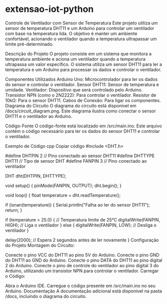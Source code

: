 # extensao-iot-python
Controle de Ventilador com Sensor de Temperatura
Este projeto utiliza um sensor de temperatura DHT11 e um Arduino para controlar um ventilador com base na temperatura lida. O objetivo é manter um ambiente confortável, acionando o ventilador quando a temperatura ultrapassar um limite pré-determinado.

Descrição do Projeto
O projeto consiste em um sistema que monitora a temperatura ambiente e aciona um ventilador quando a temperatura ultrapassa um valor específico. O sistema utiliza um sensor DHT11 para ler a temperatura e um Arduino para processar os dados e controlar o ventilador.

Componentes Utilizados
Arduino Uno: Microcontrolador para ler os dados do sensor e controlar o ventilador.
Sensor DHT11: Sensor de temperatura e umidade.
Ventilador: Dispositivo que será controlado pelo Arduino.
Transistor NPN (como o 2N2222): Para controlar o ventilador.
Resistor de 10kΩ: Para o sensor DHT11.
Cabos de Conexão: Para ligar os componentes.
Diagrama do Circuito
O diagrama do circuito está disponível em /docs/circuit_diagram.png. Este diagrama ilustra como conectar o sensor DHT11 e o ventilador ao Arduino.


Código-Fonte
O código-fonte está localizado em /src/main.ino. Este arquivo contém o código necessário para ler os dados do sensor DHT11 e controlar o ventilador.

Exemplo de Código
cpp
Copiar código
#include <DHT.h>

#define DHTPIN 2     // Pino conectado ao sensor DHT11
#define DHTTYPE DHT11   // Tipo de sensor DHT
#define FANPIN 3    // Pino conectado ao ventilador

DHT dht(DHTPIN, DHTTYPE);

void setup() {
  pinMode(FANPIN, OUTPUT);
  dht.begin();
}

void loop() {
  float temperature = dht.readTemperature();

  if (isnan(temperature)) {
    Serial.println("Falha ao ler do sensor DHT11");
    return;
  }

  if (temperature > 25.0) { // Temperatura limite de 25°C
    digitalWrite(FANPIN, HIGH); // Liga o ventilador
  } else {
    digitalWrite(FANPIN, LOW); // Desliga o ventilador
  }

  delay(2000); // Espera 2 segundos antes de ler novamente
}
Configuração do Projeto
Montagem do Circuito:

Conecte o pino VCC do DHT11 ao pino 5V do Arduino.
Conecte o pino GND do DHT11 ao GND do Arduino.
Conecte o pino DATA do DHT11 ao pino digital 2 do Arduino.
Conecte o pino de controle do ventilador ao pino digital 3 do Arduino, utilizando um transistor NPN para controlar o ventilador.
Carregar o Código:

Abra o Arduino IDE.
Carregue o código presente em /src/main.ino no seu Arduino.
Documentação
A documentação adicional está disponível na pasta /docs, incluindo o diagrama do circuito.
